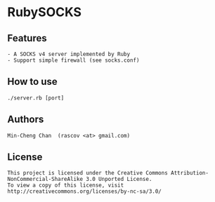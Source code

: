 RubySOCKS
=========

Features
--------
	- A SOCKS v4 server implemented by Ruby
	- Support simple firewall (see socks.conf)

How to use
----------
	./server.rb [port]

Authors
-------
	Min-Cheng Chan	(rascov <at> gmail.com)

License
-------
	This project is licensed under the Creative Commons Attribution-NonCommercial-ShareAlike 3.0 Unported License.
	To view a copy of this license, visit http://creativecommons.org/licenses/by-nc-sa/3.0/
